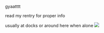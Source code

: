 gyaatttt 

read my rentry for proper info

usually at docks or around here when alone
![](https://64.media.tumblr.com/7e36b7e17980f1d2e206861f33619538/cb0ab88e4b82c093-9e/s640x960/ba8819d826796816a84469dec4fea46ab1249a7b.pnj)
